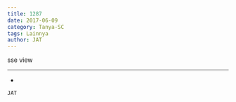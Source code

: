 ```yaml
---
title: 1287
date: 2017-06-09
category: Tanya-SC
tags: Lainnya
author: JAT
---
```


sse view

---

-

`JAT`
